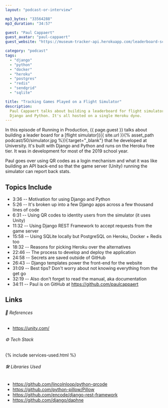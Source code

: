```yaml
---
layout: "podcast-or-interview"

mp3_bytes: "33564288"
mp3_duration: "34:57"

guest: "Paul Cappaert"
guest_avatar: "paul-cappaert"
guest_website: "https://museum-tracker-api.herokuapp.com/leaderboard-scores"

category: "podcast"
tags:
  - "django"
  - "python"
  - "docker"
  - "heroku"
  - "postgres"
  - "redis"
  - "sendgrid"
  - "sqlite"

title: "Tracking Games Played on a Flight Simulator"
description:
  Paul Cappaert talks about building a leaderboard for flight simulators with
  Django and Python. It's all hosted on a single Heroku dyno.
---
```


In this episode of Running in Production, {{ page.guest }} talks about building
a leader board for a [flight simulator]({{ site.url }}{% asset_path
podcast/50/simulator.jpg %}){:target="_blank"} that he developed at University.
It's built with Django and Python and runs on the Heroku free tier. It was in
development for most of the 2019 school year.

Paul goes over using QR codes as a login mechanism and what it was like
building an API back-end so that the game server (Unity) running the simulator
can report back stats.

## Topics Include

- 3:36 -- Motivation for using Django and Python
- 5:26 -- It's broken up into a few Django apps across a few thousand lines of code
- 6:31 -- Using QR codes to identity users from the simulator (it uses Unity)
- 11:32 -- Using Django REST Framework to accept requests from the game server
- 15:58 -- Using SQLite locally but PostgreSQL on Heroku, Docker + Redis too
- 18:32 -- Reasons for picking Heroku over the alternatives
- 22:46 -- The process to develop and deploy the application
- 24:58 -- Secrets are saved outside of GitHub
- 26:43 -- Django templates power the front-end for the website
- 31:09 -- Best tips? Don't worry about not knowing everything from the get go
- 32:19 -- Also don't forget to read the manual, aka documentation
- 34:11 -- Paul is on GitHub at <https://github.com/paulcappaert>

## Links

###### 📄 References

- <https://unity.com/>

###### ⚙️ Tech Stack

{% include services-used.html %}

###### 🛠 Libraries Used

- <https://github.com/lincolnloop/python-qrcode>
- <https://github.com/python-pillow/Pillow>
- <https://github.com/encode/django-rest-framework>
- <https://github.com/django/daphne>
